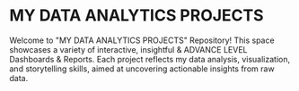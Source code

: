 # MY DATA ANALYTICS PROJECTS
Welcome to "MY DATA ANALYTICS PROJECTS" Repository! This space showcases a variety of interactive, insightful & ADVANCE LEVEL Dashboards & Reports. Each project reflects my data analysis, visualization, and storytelling skills, aimed at uncovering actionable insights from raw data.
